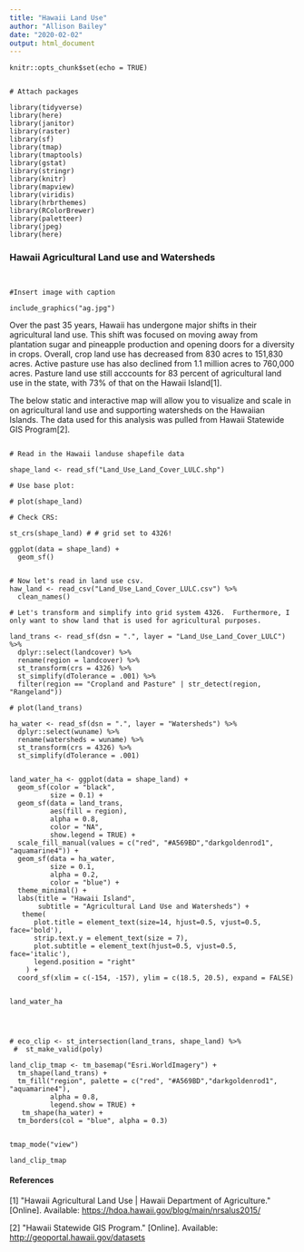 ```yaml
---
title: "Hawaii Land Use"
author: "Allison Bailey"
date: "2020-02-02"
output: html_document
---
```


```{r setup, include=FALSE}
knitr::opts_chunk$set(echo = TRUE)
```

```{r include=FALSE}

# Attach packages

library(tidyverse)
library(here)
library(janitor)
library(raster)
library(sf)
library(tmap)
library(tmaptools)
library(gstat)
library(stringr)
library(knitr)
library(mapview)
library(viridis)
library(hrbrthemes)
library(RColorBrewer)
library(paletteer)
library(jpeg)
library(here)

```
### Hawaii Agricultural Land use and Watersheds

```{r, echo=FALSE, warning=FALSE, message=FALSE, out.width = "100%", fig.cap="***Figure 1.*** Photo of Hawaiian Cropland. Credit [The Economist] (https://www.economist.com/united-states/2016/04/07/paradise-sprayed)*"}


#Insert image with caption

include_graphics("ag.jpg")

```

Over the past 35 years, Hawaii has undergone major shifts in their agricultural land use. This shift was focused on moving away from plantation sugar and pineapple production and opening doors for a diversity in crops. Overall, crop land use has decreased from 830 acres to 151,830 acres. Active pasture use has also declined from 1.1 million acres to 760,000 acres. Pasture land use still acccounts for 83 percent of agricultural land use in the state, with 73% of that on the Hawaii Island[1].

The below static and interactive map will allow you to visualize and scale in on agricultural land use and supporting watersheds on the Hawaiian Islands. The data used for this analysis was pulled from Hawaii Statewide GIS Program[2]. 

```{r include=FALSE}

# Read in the Hawaii landuse shapefile data

shape_land <- read_sf("Land_Use_Land_Cover_LULC.shp")

# Use base plot:

# plot(shape_land)

# Check CRS:

st_crs(shape_land) # # grid set to 4326!

ggplot(data = shape_land) +
  geom_sf()

```

```{r echo=FALSE, message=FALSE, warning=FALSE}

# Now let's read in land use csv. 
haw_land <- read_csv("Land_Use_Land_Cover_LULC.csv") %>%
  clean_names()

# Let's transform and simplify into grid system 4326.  Furthermore, I only want to show land that is used for agricultural purposes. 

land_trans <- read_sf(dsn = ".", layer = "Land_Use_Land_Cover_LULC") %>%
  dplyr::select(landcover) %>%
  rename(region = landcover) %>%
  st_transform(crs = 4326) %>%
  st_simplify(dTolerance = .001) %>%
  filter(region == "Cropland and Pasture" | str_detect(region, "Rangeland"))

# plot(land_trans)

ha_water <- read_sf(dsn = ".", layer = "Watersheds") %>%
  dplyr::select(wuname) %>%
  rename(watersheds = wuname) %>%
  st_transform(crs = 4326) %>%
  st_simplify(dTolerance = .001)
  

land_water_ha <- ggplot(data = shape_land) + 
  geom_sf(color = "black",
          size = 0.1) +
  geom_sf(data = land_trans,
          aes(fill = region),
          alpha = 0.8, 
          color = "NA",
          show.legend = TRUE) +
  scale_fill_manual(values = c("red", "#A569BD","darkgoldenrod1", "aquamarine4")) +
  geom_sf(data = ha_water,
          size = 0.1,
          alpha = 0.2,
          color = "blue") +
  theme_minimal() +
  labs(title = "Hawaii Island",
       subtitle = "Agricultural Land Use and Watersheds") +
   theme(
      plot.title = element_text(size=14, hjust=0.5, vjust=0.5, face='bold'),
      strip.text.y = element_text(size = 7), 
      plot.subtitle = element_text(hjust=0.5, vjust=0.5, face='italic'),
      legend.position = "right"
    ) +
  coord_sf(xlim = c(-154, -157), ylim = c(18.5, 20.5), expand = FALSE) 


land_water_ha



```

```{r echo=FALSE, message=FALSE, warning=FALSE}

# eco_clip <- st_intersection(land_trans, shape_land) %>%
 #  st_make_valid(poly)

land_clip_tmap <- tm_basemap("Esri.WorldImagery") +
  tm_shape(land_trans) +
  tm_fill("region", palette = c("red", "#A569BD","darkgoldenrod1", "aquamarine4"),
          alpha = 0.8,
          legend.show = TRUE) +
   tm_shape(ha_water) +
  tm_borders(col = "blue", alpha = 0.3)
  

tmap_mode("view")

land_clip_tmap

```

#### **References**

[1] "Hawaii Agricultural Land Use | Hawaii Department of Agriculture." [Online]. Available: https://hdoa.hawaii.gov/blog/main/nrsalus2015/

[2] "Hawaii Statewide GIS Program." [Online]. Available: http://geoportal.hawaii.gov/datasets
